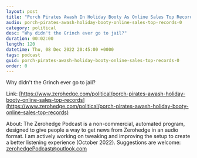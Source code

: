 ```yaml
---
layout: post
title: "Porch Pirates Awash In Holiday Booty As Online Sales Top Records"
audio: porch-pirates-awash-holiday-booty-online-sales-top-records-0
category: political
desc: "Why didn't the Grinch ever go to jail?"
duration: 00:02:00
length: 120
datetime: Thu, 08 Dec 2022 20:45:00 +0000
tags: podcast
guid: porch-pirates-awash-holiday-booty-online-sales-top-records-0
order: 0
---
```

Why didn't the Grinch ever go to jail?

Link: [https://www.zerohedge.com/political/porch-pirates-awash-holiday-booty-online-sales-top-records](https://www.zerohedge.com/political/porch-pirates-awash-holiday-booty-online-sales-top-records)

About: The Zerohedge Podcast is a non-commercial, automated program, designed to give people a way to get news from Zerohedge in an audio format.  I am actively working on tweaking and improving the setup to create a better listening experience (October 2022).  Suggestions are welcome: [zerohedgePodcast@outlook.com](mailto:zerohedgePodcast@outlook.com)